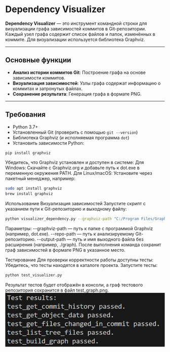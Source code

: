 # Dependency Visualizer

**Dependency Visualizer** — это инструмент командной строки для визуализации графа зависимостей коммитов в Git-репозитории. Каждый узел графа содержит список файлов и папок, изменённых в коммите. Для визуализации используется библиотека Graphviz.

---

## Основные функции
- **Анализ истории коммитов Git**: Построение графа на основе зависимости коммитов.
- **Визуализация зависимостей**: Узлы графа содержат информацию о коммитах и затронутых файлах.
- **Сохранение результата**: Генерация графа в формате PNG.

---

## Требования
- Python 3.7+
- Установленный Git (проверить с помощью `git --version`)
- Библиотека Graphviz (и исполняемая программа `dot`)
- Установить зависимости Python:
```bash
pip install graphviz
```
Убедитесь, что Graphviz установлен и доступен в системе:
Для Windows: Скачайте с Graphviz.org и добавьте путь к dot.exe в переменную окружения PATH.
Для Linux/macOS: Установите через пакетный менеджер, например:
```bash
sudo apt install graphviz
brew install graphviz
```
Использование
Визуализация зависимостей
Запустите скрипт с указанием пути к Git-репозиторию и выходному файлу:
```bash
python visualizer_dependency.py --graphviz-path "C:/Program Files/Graphviz/bin/" --repo-path "C:/path/to/git/repository" --output-path "C:/path/to/output/graph"
```
Параметры:
--graphviz-path — путь к папке с программой Graphviz (например, dot.exe).
--repo-path — путь к анализируемому Git-репозиторию.
--output-path — путь и имя выходного файла без расширения (например, ./graph).
После выполнения команда сохранит граф зависимостей в формате PNG в указанное место.

Тестирование
Для проверки корректности работы доступны тесты:
Убедитесь, что тесты находятся в каталоге проекта.
Запустите тесты:
```bash
python test_visualizer.py
```
Результат тестов будет отображён в консоли, а граф тестового репозитория сохранится в файл test_graph.png.
![Скриншот тестирования](photo/photo1.png)
